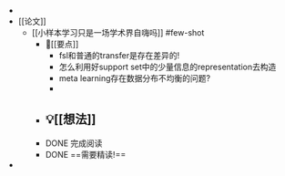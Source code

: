 -
- [[论文]]
	- [[小样本学习只是一场学术界自嗨吗]] #few-shot
		- 📌[[要点]]
			- fsl和普通的transfer是存在差异的!
			- 怎么利用好support set中的少量信息的representation去构造
			- meta learning存在数据分布不均衡的问题?
			-
		- 💡[[想法]]
			-
		- DONE 完成阅读
		- DONE ==需要精读!==
-